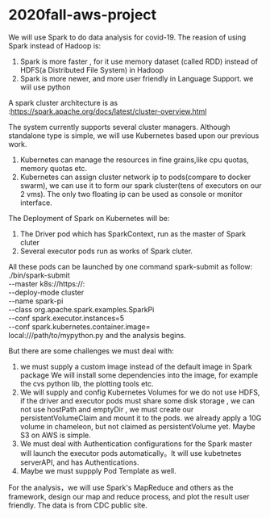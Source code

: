 # 2020fall-aws-project

We will use Spark to do data analysis for covid-19.
The reasion of using Spark instead of Hadoop is:
1) Spark is more faster , for it use memory dataset (called RDD) instead of HDFS(a Distributed File System)
 in Hadoop
2) Spark is more newer, and more user friendly in Language Support. we wiil use python


A spark cluster architecture is as :https://spark.apache.org/docs/latest/cluster-overview.html

The system currently supports several cluster managers. Although
standalone type is simple, we will use Kubernetes based upon our previous work.

1) Kubernetes can manage the resources in fine grains,like cpu quotas, memory quotas etc.
2) Kubernetes can assign cluster network ip to pods(compare to docker swarm), we can use it to form our spark cluster(tens of executors on our 2 vms). The only two floating ip can be used as console or monitor interface.

The Deployment of Spark on Kubernetes will be:
1) The Driver pod which has SparkContext, run  as the master of Spark cluter
2) Several executor pods run as works of Spark cluter.

All these pods can be launched by one command spark-submit as follow:
./bin/spark-submit \
    --master k8s://https://<k8s-apiserver-host>:<k8s-apiserver-port> \
    --deploy-mode cluster \
    --name spark-pi \
    --class org.apache.spark.examples.SparkPi \
    --conf spark.executor.instances=5 \
    --conf spark.kubernetes.container.image=<spark-image> \
    local:///path/to/mypython.py
and the analysis begins.

But there are some challenges we must deal with:

1) we must  supply a custom image instead of the default image in Spark package
We will install some dependencies into the image, for example the cvs python lib, the plotting tools etc.
2) We will supply and config Kubernetes Volumes
for we do not use HDFS, if the driver and executor pods must share some disk storage , we can not use hostPath and emptyDir , we must create our persistentVolumeClaim and mount it to the pods.
we already apply a 10G volume in chameleon, but not claimed as persistentVolume yet.
Maybe S3 on AWS is simple.
3) We must deal with  Authentication configurations
for the Spark master will launch the executor pods automatically。It will use kubetnetes serverAPI, and has Authentications.
4) Maybe we must suppply Pod Template as well.

For the analysis，we will use Spark's MapReduce and others as the framework, design our map and reduce process, and plot the result user friendly.
The data is from CDC public site. 
 
